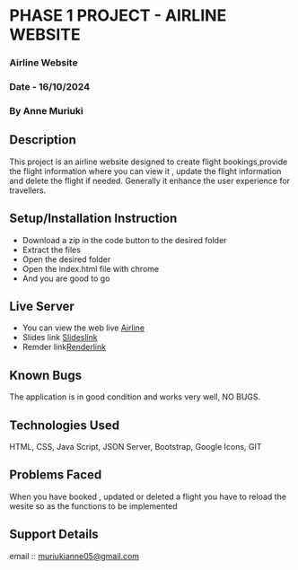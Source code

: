 # PHASE 1 PROJECT - AIRLINE WEBSITE
### Airline Website 
### Date - 16/10/2024
### By Anne Muriuki
## Description
This project is an airline website designed to create flight bookings,provide the flight information where you can view it , update the flight information and delete the flight if needed. Generally it enhance the user experience for travellers.

## Setup/Installation Instruction
* Download a zip in the code button to the desired folder
* Extract the files
* Open the desired folder
* Open the index.html file with chrome
* And you are good to go

## Live Server
* You can view the web live [Airline](https://muriukianne.github.io/PHASE-1-PROJECT/)
* Slides link [Slideslink](https://docs.google.com/presentation/d/1L4yut35C0zaJpItm6q_LVY-EXIy3oEIff_JtFJKH_ts/edit#slide=id.gc6f90357f_0_0)
* Remder link[Renderlink](https://phase-1-project-22js.onrender.com/flights)

## Known Bugs
The application is in good condition and works very well, NO BUGS.

## Technologies Used
HTML, CSS, Java Script, JSON Server, Bootstrap, Google Icons, GIT

## Problems Faced
When you have booked , updated or deleted a flight you have to reload the wesite so as the functions to be implemented

## Support Details
email :: muriukianne05@gmail.com
